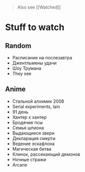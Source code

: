 
> Also see [[Watched]]

# Stuff to watch 

## Random
+ Расписание на послезавтра 
+ Джентльмены удачи 
+ Шоу Трумана 
+ They see

## Anime
+ Стальной алхимик 2008
+ Serial experiments, lain
+ 91 день
+ Хантер x хантер
+ Бродячие псы
+ Семья шпиона
+ Выдающиеся звери
+ Декларация смерти
+ Ведение эскафлона
+ Магическая битва
+ Клинок, рассекающий демонов
+ Ночные стражи
+ Arcane


